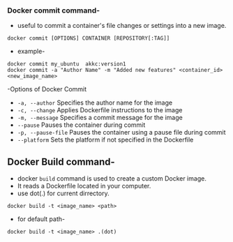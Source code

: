 ### Docker commit command-
- useful to commit a container's file changes or settings into a new image.

```
docker commit [OPTIONS] CONTAINER [REPOSITORY[:TAG]]
```
- example-
```
docker commit my_ubuntu  akkc:version1
docker commit -a "Author Name" -m "Added new features" <container_id> <new_image_name>
```
-Options of Docker Commit

- `-a, --author`  Specifies the author name for the image
- `-c, --change`	  Applies Dockerfile instructions to the image
- `-m, --message`	  Specifies a commit message for the image
- `--pause`	  Pauses the container during commit
- `-p, --pause-file`	  Pauses the container using a pause file during commit
- `--platform`	  Sets the platform if not specified in the Dockerfile


## Docker Build command-
- docker `build` command is used to create a custom Docker image.
- It reads a Dockerfile located in your computer.
- use dot(.) for current dirrectory.
```
docker build -t <image_name> <path>
```
- for default path-
```
docker build -t <image_name> .(dot)
```
